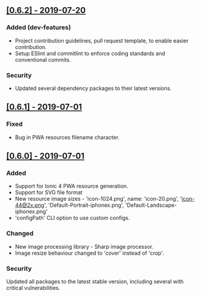 <!-- ## [Unreleased]
Added       - for new features.
Changed     - for changes in existing functionality.
Deprecated  - for soon-to-be removed features.
Removed     - for now, removed features.
Fixed       - for any bug fixes.
Security    - in case of vulnerabilities. -->

## [[0.6.2] - 2019-07-20](https://github.com/sebinbenjamin/cordova-res-generator/compare/0.6.1...0.6.2)

### Added (dev-features)
- Project contribution guidelines, pull request template, to enable easier contribution.
- Setup ESlint and commitlint to enforce coding standards and conventional commits.  

### Security
- Updated several dependency packages to their latest versions.


## [[0.6.1] - 2019-07-01](https://github.com/sebinbenjamin/cordova-res-generator/compare/0.6.0...0.6.1)

### Fixed
 - Bug in PWA resources filename character.

## [[0.6.0] - 2019-07-01](https://github.com/sebinbenjamin/cordova-res-generator/compare/0.5.0...0.6.0)
### Added
 - Support for Ionic 4 PWA resource generation.
 - Support for SVG file format
 - New resource image sizes - 'icon-1024.png', name: 'icon-20.png', 'icon-44@2x.png', 'Default-Portrait-iphonex.png', 'Default-Landscape-iphonex.png'
 - 'configPath' CLI option to use custom configs.

### Changed
 - New image processing library - Sharp image processor.
 - Image resize behaviour changed to 'cover' instead of 'crop'.

### Security
Updated all packages to the latest stable version, including several with critical vulnerabilities.